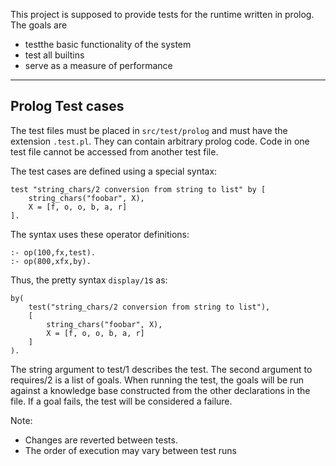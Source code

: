 This project is supposed to provide tests for the runtime written
in prolog. The goals are

* testthe basic functionality of the system
* test all builtins
* serve as a measure of performance

----

## Prolog Test cases 

The test files must be placed in `src/test/prolog` and must have
the extension `.test.pl`. They can contain arbitrary prolog code.
Code in one test file cannot be accessed from another test file.

The test cases are defined using a special syntax:

    test "string_chars/2 conversion from string to list" by [
        string_chars("foobar", X),
        X = [f, o, o, b, a, r]
    ].
    
The syntax uses these operator definitions:

    :- op(100,fx,test).
    :- op(800,xfx,by).
    
Thus, the pretty syntax `display/1`s as:

    by(
        test("string_chars/2 conversion from string to list"),
        [
            string_chars("foobar", X),
            X = [f, o, o, b, a, r]
        ]
    ).

The string argument to test/1 describes the test. The second
argument to requires/2 is a list of goals. When running the
test, the goals will be run against a knowledge base constructed
from the other declarations in the file. If a goal fails, the
test will be considered a failure.

Note:

* Changes are reverted between tests.
* The order of execution may vary between test runs